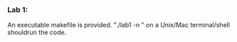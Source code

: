 ### Lab 1:
An executable makefile is provided. "./lab1 -n <number of threads>" on a Unix/Mac terminal/shell shouldrun the code.

